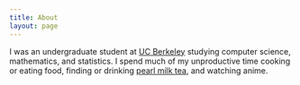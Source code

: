 ```yaml
---
title: About
layout: page
---
```


I was an undergraduate student at [UC Berkeley](http://www.berkeley.edu/)
studying computer science, mathematics, and statistics.
I spend much of my unproductive time cooking or eating food, finding or drinking
[pearl milk tea](https://en.wikipedia.org/wiki/Bubble_tea),
and watching anime.
